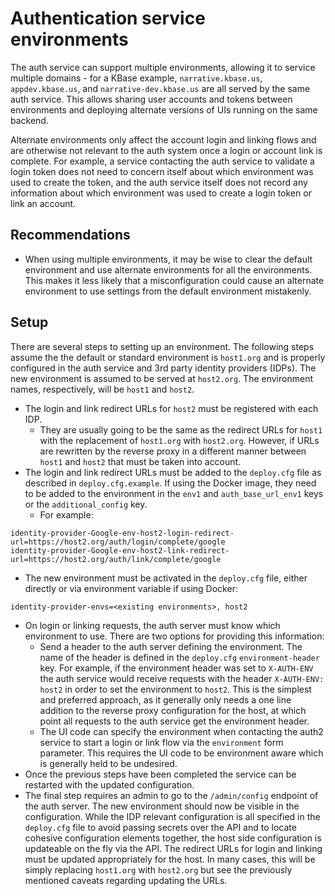 # Authentication service environments

The auth service can support multiple environments, allowing it to service multiple domains -
for a KBase example, `narrative.kbase.us`, `appdev.kbase.us`, and `narrative-dev.kbase.us`
are all served by the same auth service. This allows sharing user accounts and tokens between
environments and deploying alternate versions of UIs running on the same backend.

Alternate environments only affect the account login and linking flows and are otherwise
not relevant to the auth system once a login or account link is complete. For example,
a service contacting the auth service to validate a login token does not need to concern
itself about which environment was used to create the token, and the auth service itself
does not record any information about which environment was used to create a login
token or link an account.

## Recommendations

* When using multiple environments, it may be wise to clear the default environment and use
  alternate environments for all the environments. This makes it less likely that a
  misconfiguration could cause an alternate environment to use settings from the default
  environment mistakenly.

## Setup

There are several steps to setting up an environment. The following steps assume the the default
or standard environment is `host1.org` and is properly configured in the auth service and
3rd party identity providers (IDPs). The new environment is assumed to be served at `host2.org`.
The environment names, respectively, will be `host1` and `host2`.

* The login and link redirect URLs for `host2` must be registered with each IDP.
  * They are usually going to be the same as the redirect URLs for `host1` with the replacement
    of `host1.org` with `host2.org`. However, if URLs are rewritten by the reverse proxy in
    a different manner between `host1` and `host2` that must be taken into account.
* The login and link redirect URLs must be added to the `deploy.cfg` file as described in
  `deploy.cfg.example`. If using the Docker image, they need to be added to the environment
  in the `env1` and `auth_base_url_env1` keys or the `additional_config` key.
  * For example:

```
identity-provider-Google-env-host2-login-redirect-url=https://host2.org/auth/login/complete/google
identity-provider-Google-env-host2-link-redirect-url=https://host2.org/auth/link/complete/google
```

* The new environment must be activated in the `deploy.cfg` file, either directly or via
  environment variable if using Docker:

```
identity-provider-envs=<existing environments>, host2
```

* On login or linking requests, the auth server must know which environment to use. There are two
  options for providing this information:
  * Send a header to the auth server defining the environment. The name of the header is
    defined in the `deploy.cfg` `environment-header` key. For example, if the environment
    header was set to `X-AUTH-ENV` the auth service would receive requests with the header
    `X-AUTH-ENV: host2` in order to set the environment to `host2`. This is the simplest
    and preferred approach, as it generally only needs a one line addition to the reverse
    proxy configuration for the host, at which point all requests to the auth service get the
    environment header.
  * The UI code can specify the environment when contacting the auth2 service to start a login or
    link flow via the `environment` form parameter. This requires the UI code to be
    environment aware which is generally held to be undesired.
* Once the previous steps have been completed the service can be restarted with the updated
  configuration.
* The final step requires an admin to go to the `/admin/config` endpoint of the auth server.
  The new environment should now be visible in the configuration. While the IDP relevant
  configuration is all specified in the `deploy.cfg` file to avoid passing secrets over the API
  and to locate cohesive configuration elements together, the host side configuration is
  updateable on the fly via the API. The redirect URLs for login and linking must be updated
  appropriately for the host. In many cases, this will be simply replacing `host1.org` with
  `host2.org` but see the previously mentioned caveats regarding updating the URLs.
